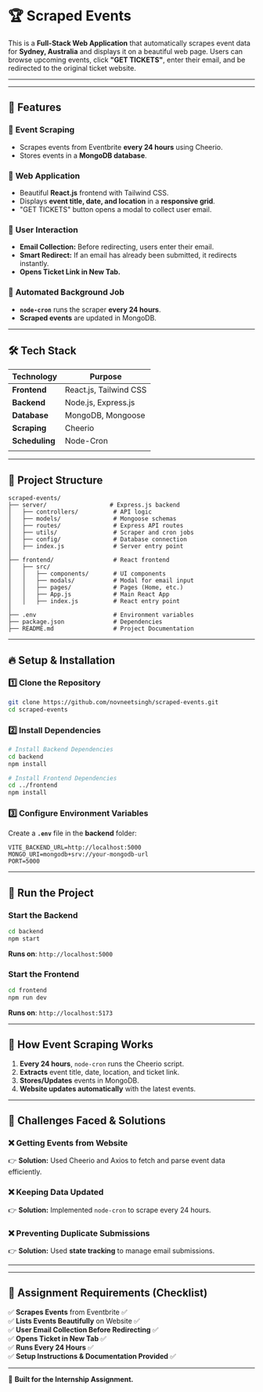 # 🏆 Scraped Events

This is a **Full-Stack Web Application** that automatically scrapes event data for **Sydney, Australia** and displays it on a beautiful web page. Users can browse upcoming events, click **"GET TICKETS"**, enter their email, and be redirected to the original ticket website.

---

---

## 📌 **Features**

### 🔹 **Event Scraping**

- Scrapes events from Eventbrite **every 24 hours** using Cheerio.
- Stores events in a **MongoDB database**.

### 🔹 **Web Application**

- Beautiful **React.js** frontend with Tailwind CSS.
- Displays **event title, date, and location** in a **responsive grid**.
- "GET TICKETS" button opens a modal to collect user email.

### 🔹 **User Interaction**

- **Email Collection:** Before redirecting, users enter their email.
- **Smart Redirect:** If an email has already been submitted, it redirects instantly.
- **Opens Ticket Link in New Tab.**

### 🔹 **Automated Background Job**

- **`node-cron`** runs the scraper **every 24 hours**.
- **Scraped events** are updated in MongoDB.

---

## 🛠️ **Tech Stack**

| Technology     | Purpose                |
| -------------- | ---------------------- |
| **Frontend**   | React.js, Tailwind CSS |
| **Backend**    | Node.js, Express.js    |
| **Database**   | MongoDB, Mongoose      |
| **Scraping**   | Cheerio                |
| **Scheduling** | Node-Cron              |
|                |                        |

---

## 📂 **Project Structure**

```
scraped-events/
├── server/                  # Express.js backend
│   ├── controllers/          # API logic
│   ├── models/               # Mongoose schemas
│   ├── routes/               # Express API routes
│   ├── utils/                # Scraper and cron jobs
│   ├── config/               # Database connection
│   ├── index.js              # Server entry point
│
├── frontend/                 # React frontend
│   ├── src/
│   │   ├── components/       # UI components
│   │   ├── modals/           # Modal for email input
│   │   ├── pages/            # Pages (Home, etc.)
│   │   ├── App.js            # Main React App
│   │   ├── index.js          # React entry point
│
├── .env                      # Environment variables
├── package.json              # Dependencies
├── README.md                 # Project Documentation
```

---

## 🔥 **Setup & Installation**

### **1️⃣ Clone the Repository**

```sh
git clone https://github.com/novneetsingh/scraped-events.git
cd scraped-events
```

### **2️⃣ Install Dependencies**

```sh
# Install Backend Dependencies
cd backend
npm install

# Install Frontend Dependencies
cd ../frontend
npm install
```

### **3️⃣ Configure Environment Variables**

Create a **`.env`** file in the **backend** folder:

```env
VITE_BACKEND_URL=http://localhost:5000
MONGO_URI=mongodb+srv://your-mongodb-url
PORT=5000
```

---

## 🚀 **Run the Project**

### **Start the Backend**

```sh
cd backend
npm start
```

**Runs on**: `http://localhost:5000`

### **Start the Frontend**

```sh
cd frontend
npm run dev
```

**Runs on**: `http://localhost:5173`

---

## 🔄 **How Event Scraping Works**

1. **Every 24 hours**, `node-cron` runs the Cheerio script.
2. **Extracts** event title, date, location, and ticket link.
3. **Stores/Updates** events in MongoDB.
4. **Website updates automatically** with the latest events.

---

## 💪 **Challenges Faced & Solutions**

### **❌ Getting Events from Website**

👉 **Solution:** Used Cheerio and Axios to fetch and parse event data efficiently.

### **❌ Keeping Data Updated**

👉 **Solution:** Implemented `node-cron` to scrape every 24 hours.

### **❌ Preventing Duplicate Submissions**

👉 **Solution:** Used **state tracking** to manage email submissions.

---

---

## 🎯 **Assignment Requirements (Checklist)**

✅ **Scrapes Events** from Eventbrite ✅\
✅ **Lists Events Beautifully** on Website ✅\
✅ **User Email Collection Before Redirecting** ✅\
✅ **Opens Ticket in New Tab** ✅\
✅ **Runs Every 24 Hours** ✅\
✅ **Setup Instructions & Documentation Provided** ✅

---

🚀 **Built for the Internship Assignment.**
